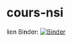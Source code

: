 # cours-nsi

lien Binder:
[![Binder](https://mybinder.org/badge_logo.svg)](https://mybinder.org/v2/gh/techoeit/cours-nsi/TÊTE)
